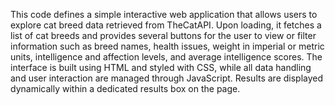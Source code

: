 This code defines a simple interactive web application that allows users to explore cat breed data retrieved from TheCatAPI.
Upon loading, it fetches a list of cat breeds and provides several buttons for the user to view or filter information such as breed names, health issues, weight in imperial or metric units, intelligence and affection levels, and average intelligence scores. 
The interface is built using HTML and styled with CSS, while all data handling and user interaction are managed through JavaScript. 
Results are displayed dynamically within a dedicated results box on the page.

